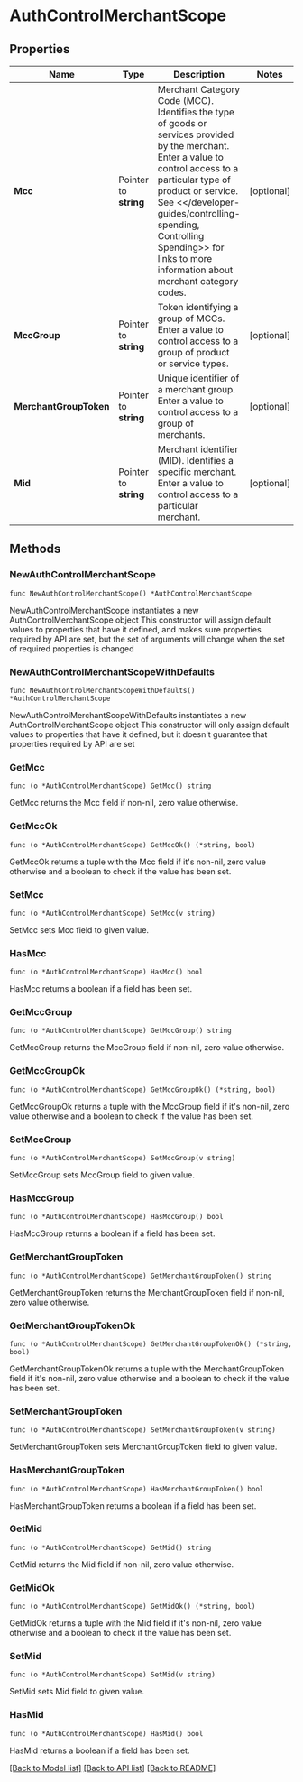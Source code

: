 # AuthControlMerchantScope

## Properties

Name | Type | Description | Notes
------------ | ------------- | ------------- | -------------
**Mcc** | Pointer to **string** | Merchant Category Code (MCC). Identifies the type of goods or services provided by the merchant.  Enter a value to control access to a particular type of product or service.  See &lt;&lt;/developer-guides/controlling-spending, Controlling Spending&gt;&gt; for links to more information about merchant category codes. | [optional] 
**MccGroup** | Pointer to **string** | Token identifying a group of MCCs.  Enter a value to control access to a group of product or service types. | [optional] 
**MerchantGroupToken** | Pointer to **string** | Unique identifier of a merchant group.  Enter a value to control access to a group of merchants. | [optional] 
**Mid** | Pointer to **string** | Merchant identifier (MID). Identifies a specific merchant.  Enter a value to control access to a particular merchant. | [optional] 

## Methods

### NewAuthControlMerchantScope

`func NewAuthControlMerchantScope() *AuthControlMerchantScope`

NewAuthControlMerchantScope instantiates a new AuthControlMerchantScope object
This constructor will assign default values to properties that have it defined,
and makes sure properties required by API are set, but the set of arguments
will change when the set of required properties is changed

### NewAuthControlMerchantScopeWithDefaults

`func NewAuthControlMerchantScopeWithDefaults() *AuthControlMerchantScope`

NewAuthControlMerchantScopeWithDefaults instantiates a new AuthControlMerchantScope object
This constructor will only assign default values to properties that have it defined,
but it doesn't guarantee that properties required by API are set

### GetMcc

`func (o *AuthControlMerchantScope) GetMcc() string`

GetMcc returns the Mcc field if non-nil, zero value otherwise.

### GetMccOk

`func (o *AuthControlMerchantScope) GetMccOk() (*string, bool)`

GetMccOk returns a tuple with the Mcc field if it's non-nil, zero value otherwise
and a boolean to check if the value has been set.

### SetMcc

`func (o *AuthControlMerchantScope) SetMcc(v string)`

SetMcc sets Mcc field to given value.

### HasMcc

`func (o *AuthControlMerchantScope) HasMcc() bool`

HasMcc returns a boolean if a field has been set.

### GetMccGroup

`func (o *AuthControlMerchantScope) GetMccGroup() string`

GetMccGroup returns the MccGroup field if non-nil, zero value otherwise.

### GetMccGroupOk

`func (o *AuthControlMerchantScope) GetMccGroupOk() (*string, bool)`

GetMccGroupOk returns a tuple with the MccGroup field if it's non-nil, zero value otherwise
and a boolean to check if the value has been set.

### SetMccGroup

`func (o *AuthControlMerchantScope) SetMccGroup(v string)`

SetMccGroup sets MccGroup field to given value.

### HasMccGroup

`func (o *AuthControlMerchantScope) HasMccGroup() bool`

HasMccGroup returns a boolean if a field has been set.

### GetMerchantGroupToken

`func (o *AuthControlMerchantScope) GetMerchantGroupToken() string`

GetMerchantGroupToken returns the MerchantGroupToken field if non-nil, zero value otherwise.

### GetMerchantGroupTokenOk

`func (o *AuthControlMerchantScope) GetMerchantGroupTokenOk() (*string, bool)`

GetMerchantGroupTokenOk returns a tuple with the MerchantGroupToken field if it's non-nil, zero value otherwise
and a boolean to check if the value has been set.

### SetMerchantGroupToken

`func (o *AuthControlMerchantScope) SetMerchantGroupToken(v string)`

SetMerchantGroupToken sets MerchantGroupToken field to given value.

### HasMerchantGroupToken

`func (o *AuthControlMerchantScope) HasMerchantGroupToken() bool`

HasMerchantGroupToken returns a boolean if a field has been set.

### GetMid

`func (o *AuthControlMerchantScope) GetMid() string`

GetMid returns the Mid field if non-nil, zero value otherwise.

### GetMidOk

`func (o *AuthControlMerchantScope) GetMidOk() (*string, bool)`

GetMidOk returns a tuple with the Mid field if it's non-nil, zero value otherwise
and a boolean to check if the value has been set.

### SetMid

`func (o *AuthControlMerchantScope) SetMid(v string)`

SetMid sets Mid field to given value.

### HasMid

`func (o *AuthControlMerchantScope) HasMid() bool`

HasMid returns a boolean if a field has been set.


[[Back to Model list]](../README.md#documentation-for-models) [[Back to API list]](../README.md#documentation-for-api-endpoints) [[Back to README]](../README.md)



